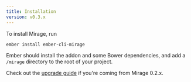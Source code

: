```yaml
---
title: Installation
version: v0.3.x
---
```


To install Mirage, run

```
ember install ember-cli-mirage
```

Ember should install the addon and some Bower dependencies, and add a `/mirage` directory to the root of your project.

Check out the [upgrade guide](../upgrading) if you're coming from Mirage 0.2.x.
